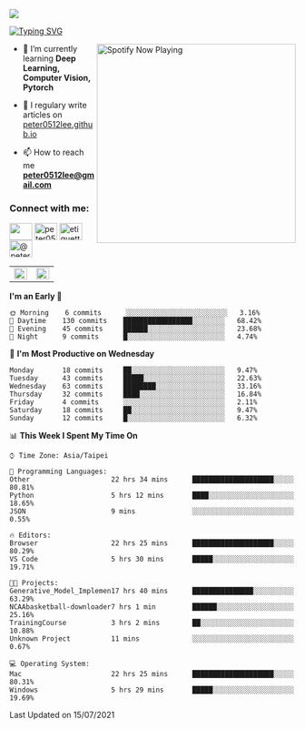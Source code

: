 ![](https://komarev.com/ghpvc/?username=peter0512lee&color=ff69b4)

[![Typing SVG](https://readme-typing-svg.herokuapp.com?color=F742BA&size=22&lines=Hi!+I'm+JYL)](https://git.io/typing-svg)

[<img src="https://spotify-now-playing.peter0512lee.vercel.app/api/spotify-playing" alt="Spotify Now Playing" width="350" align="right" />](https://open.spotify.com/user/21iyoswqgnkoe7peuesmqnhgy)

- 🌱 I’m currently learning **Deep Learning, Computer Vision, Pytorch**

- 📝 I regulary write articles on [peter0512lee.github.io](https://peter0512lee.github.io/)

- 📫 How to reach me **peter0512lee@gmail.com**

<h3 align="left">Connect with me:</h3>
<p align="left">
<a href="https://linkedin.com/in/jie-ying-li-b43a1416b" target="blank"><img align="center" src="https://raw.githubusercontent.com/rahuldkjain/github-profile-readme-generator/master/src/images/icons/Social/linked-in-alt.svg" height="30" width="40" /></a>
<a href="https://fb.com/peter0512lee" target="blank"><img align="center" src="https://raw.githubusercontent.com/rahuldkjain/github-profile-readme-generator/master/src/images/icons/Social/facebook.svg" alt="peter0512lee" height="30" width="40" /></a>
<a href="https://instagram.com/etiquette_ying" target="blank"><img align="center" src="https://raw.githubusercontent.com/rahuldkjain/github-profile-readme-generator/master/src/images/icons/Social/instagram.svg" alt="etiquette_ying" height="30" width="40" /></a>
<a href="https://medium.com/@peter0512lee" target="blank"><img align="center" src="https://raw.githubusercontent.com/rahuldkjain/github-profile-readme-generator/master/src/images/icons/Social/medium.svg" alt="@peter0512lee" height="30" width="40" /></a>
</p>

<table><tr><td valign="top" width="50%">

<img src="https://github-readme-stats.vercel.app/api?username=peter0512lee&hide_border=true&show_icons=true&locale=en" align="left" style="width: 100%" />

</td><td valign="top" width="50%">

<img src="https://github-readme-stats.vercel.app/api/top-langs?username=peter0512lee&hide_border=true&show_icons=true&locale=en&layout=compact" align="left" style="width: 100%" />

</td></tr></table>  

<!--START_SECTION:waka-->
**I'm an Early 🐤** 

```text
🌞 Morning    6 commits      ░░░░░░░░░░░░░░░░░░░░░░░░░   3.16% 
🌆 Daytime    130 commits    █████████████████░░░░░░░░   68.42% 
🌃 Evening    45 commits     ██████░░░░░░░░░░░░░░░░░░░   23.68% 
🌙 Night      9 commits      █░░░░░░░░░░░░░░░░░░░░░░░░   4.74%

```
📅 **I'm Most Productive on Wednesday** 

```text
Monday       18 commits     ██░░░░░░░░░░░░░░░░░░░░░░░   9.47% 
Tuesday      43 commits     █████░░░░░░░░░░░░░░░░░░░░   22.63% 
Wednesday    63 commits     ████████░░░░░░░░░░░░░░░░░   33.16% 
Thursday     32 commits     ████░░░░░░░░░░░░░░░░░░░░░   16.84% 
Friday       4 commits      ░░░░░░░░░░░░░░░░░░░░░░░░░   2.11% 
Saturday     18 commits     ██░░░░░░░░░░░░░░░░░░░░░░░   9.47% 
Sunday       12 commits     █░░░░░░░░░░░░░░░░░░░░░░░░   6.32%

```


📊 **This Week I Spent My Time On** 

```text
⌚︎ Time Zone: Asia/Taipei

💬 Programming Languages: 
Other                    22 hrs 34 mins      ████████████████████░░░░░   80.81% 
Python                   5 hrs 12 mins       ████░░░░░░░░░░░░░░░░░░░░░   18.65% 
JSON                     9 mins              ░░░░░░░░░░░░░░░░░░░░░░░░░   0.55%

🔥 Editors: 
Browser                  22 hrs 25 mins      ████████████████████░░░░░   80.29% 
VS Code                  5 hrs 30 mins       █████░░░░░░░░░░░░░░░░░░░░   19.71%

🐱‍💻 Projects: 
Generative_Model_Implemen17 hrs 40 mins      ███████████████░░░░░░░░░░   63.29% 
NCAAbasketball-downloader7 hrs 1 min         ██████░░░░░░░░░░░░░░░░░░░   25.16% 
TrainingCourse           3 hrs 2 mins        ██░░░░░░░░░░░░░░░░░░░░░░░   10.88% 
Unknown Project          11 mins             ░░░░░░░░░░░░░░░░░░░░░░░░░   0.67%

💻 Operating System: 
Mac                      22 hrs 25 mins      ████████████████████░░░░░   80.31% 
Windows                  5 hrs 29 mins       █████░░░░░░░░░░░░░░░░░░░░   19.69%

```


 Last Updated on 15/07/2021
<!--END_SECTION:waka-->


<!--
**peter0512lee/peter0512lee** is a ✨ _special_ ✨ repository because its `README.md` (this file) appears on your GitHub profile.

